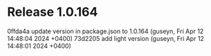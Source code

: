 # Release 1.0.164

0ffda4a update version in package.json to 1.0.164 (guseyn, Fri Apr 12 14:48:04 2024 +0400)
73d2205 add light version (guseyn, Fri Apr 12 14:48:01 2024 +0400)
